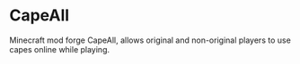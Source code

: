 # CapeAll
Minecraft mod forge CapeAll, allows original and non-original players to use capes online while playing.
